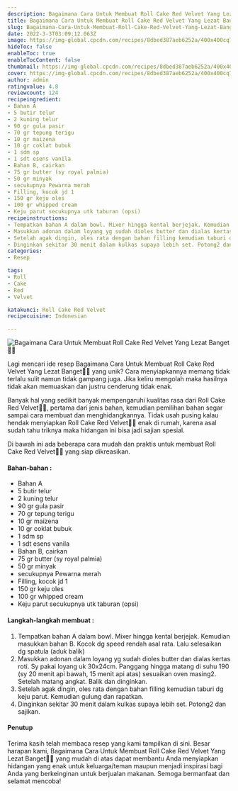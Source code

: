 ```yaml
---
description: Bagaimana Cara Untuk Membuat Roll Cake Red Velvet Yang Lezat Banget"
title: Bagaimana Cara Untuk Membuat Roll Cake Red Velvet Yang Lezat Banget
slug: Bagaimana-Cara-Untuk-Membuat-Roll-Cake-Red-Velvet-Yang-Lezat-Banget
date: 2022-3-3T03:09:12.063Z
image: https://img-global.cpcdn.com/recipes/8dbed387aeb6252a/400x400cq70/photo.jpg
hideToc: false
enableToc: true
enableTocContent: false
thumbnail: https://img-global.cpcdn.com/recipes/8dbed387aeb6252a/400x400cq70/photo.jpg
cover: https://img-global.cpcdn.com/recipes/8dbed387aeb6252a/400x400cq70/photo.jpg
author: admin
ratingvalue: 4.8
reviewcount: 124
recipeingredient:
- Bahan A
- 5 butir telur
- 2 kuning telur
- 90 gr gula pasir
- 70 gr tepung terigu
- 10 gr maizena
- 10 gr coklat bubuk
- 1 sdm sp
- 1 sdt esens vanila
- Bahan B, cairkan
- 75 gr butter (sy royal palmia)
- 50 gr minyak
- secukupnya Pewarna merah
- Filling, kocok jd 1
- 150 gr keju oles
- 100 gr whipped cream
- Keju parut secukupnya utk taburan (opsi)
recipeinstructions:
- Tempatkan bahan A dalam bowl. Mixer hingga kental berjejak. Kemudian masukkan bahan B. Kocok dg speed rendah asal rata. Lalu selesaikan dg spatula (aduk balik)
- Masukkan adonan dalam loyang yg sudah dioles butter dan dialas kertas roti. Sy pakai loyang uk 30x24cm. Panggang hingga matang di suhu 190 (sy 20 menit api bawah, 15 menit api atas) sesuaikan oven masing2. Setelah matang angkat. Balik dan dinginkan.
- Setelah agak dingin, oles rata dengan bahan filling kemudian taburi dg keju parut. Kemudian gulung dan rapatkan.
- Dinginkan sekitar 30 menit dalam kulkas supaya lebih set. Potong2 dan sajikan.
categories:
- Resep

tags:
- Roll
- Cake
- Red
- Velvet

katakunci: Roll Cake Red Velvet
recipecuisine: Indonesian

---
```


![Bagaimana Cara Untuk Membuat Roll Cake Red Velvet Yang Lezat Banget👩‍🍳](https://img-global.cpcdn.com/recipes/8dbed387aeb6252a/400x400cq70/photo.jpg)

Lagi mencari ide resep Bagaimana Cara Untuk Membuat Roll Cake Red Velvet Yang Lezat Banget👩‍🍳 yang unik? Cara menyiapkannya memang tidak terlalu sulit namun tidak gampang juga. Jika keliru mengolah maka hasilnya tidak akan memuaskan dan justru cenderung tidak enak.

Banyak hal yang sedikit banyak mempengaruhi kualitas rasa dari Roll Cake Red Velvet👩‍🍳, pertama dari jenis bahan, kemudian pemilihan bahan segar sampai cara membuat dan menghidangkannya. Tidak usah pusing kalau hendak menyiapkan Roll Cake Red Velvet👩‍🍳 enak di rumah, karena asal sudah tahu triknya maka hidangan ini bisa jadi sajian spesial.

Di bawah ini ada beberapa cara mudah dan praktis untuk membuat Roll Cake Red Velvet👩‍🍳 yang siap dikreasikan.

<!--inarticleads1-->

#### Bahan-bahan :

- Bahan A
- 5 butir telur
- 2 kuning telur
- 90 gr gula pasir
- 70 gr tepung terigu
- 10 gr maizena
- 10 gr coklat bubuk
- 1 sdm sp
- 1 sdt esens vanila
- Bahan B, cairkan
- 75 gr butter (sy royal palmia)
- 50 gr minyak
- secukupnya Pewarna merah
- Filling, kocok jd 1
- 150 gr keju oles
- 100 gr whipped cream
- Keju parut secukupnya utk taburan (opsi)

<!--inarticleads2-->

#### Langkah-langkah membuat :

1. Tempatkan bahan A dalam bowl. Mixer hingga kental berjejak. Kemudian masukkan bahan B. Kocok dg speed rendah asal rata. Lalu selesaikan dg spatula (aduk balik)
1. Masukkan adonan dalam loyang yg sudah dioles butter dan dialas kertas roti. Sy pakai loyang uk 30x24cm. Panggang hingga matang di suhu 190 (sy 20 menit api bawah, 15 menit api atas) sesuaikan oven masing2. Setelah matang angkat. Balik dan dinginkan.
1. Setelah agak dingin, oles rata dengan bahan filling kemudian taburi dg keju parut. Kemudian gulung dan rapatkan.
1. Dinginkan sekitar 30 menit dalam kulkas supaya lebih set. Potong2 dan sajikan.

#### Penutup

Terima kasih telah membaca resep yang kami tampilkan di sini. Besar harapan kami, Bagaimana Cara Untuk Membuat Roll Cake Red Velvet Yang Lezat Banget👩‍🍳 yang mudah di atas dapat membantu Anda menyiapkan hidangan yang enak untuk keluarga/teman maupun menjadi inspirasi bagi Anda yang berkeinginan untuk berjualan makanan. Semoga bermanfaat dan selamat mencoba!